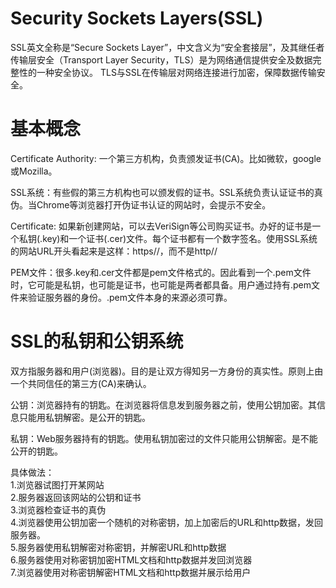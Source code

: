 # Security Sockets Layers(SSL)
SSL英文全称是“Secure Sockets Layer”，中文含义为“安全套接层”，及其继任者传输层安全（Transport Layer Security，TLS）是为网络通信提供安全及数据完整性的一种安全协议。 TLS与SSL在传输层对网络连接进行加密，保障数据传输安全。

# 基本概念

Certificate Authority: 一个第三方机构，负责颁发证书(CA)。比如微软，google或Mozilla。  

SSL系统：有些假的第三方机构也可以颁发假的证书。SSL系统负责认证证书的真伪。当Chrome等浏览器打开伪证书认证的网站时，会提示不安全。  

Certificate: 如果新创建网站，可以去VeriSign等公司购买证书。办好的证书是一个私钥(.key)和一个证书(.cer)文件。每个证书都有一个数字签名。使用SSL系统的网站URL开头看起来是这样：https//，而不是http//  

PEM文件：很多.key和.cer文件都是pem文件格式的。因此看到一个.pem文件时，它可能是私钥，也可能是证书，也可能是两者都具备。用户通过持有.pem文件来验证服务器的身份。.pem文件本身的来源必须可靠。  




# SSL的私钥和公钥系统

双方指服务器和用户(浏览器)。目的是让双方得知另一方身份的真实性。原则上由一个共同信任的第三方(CA)来确认。  

公钥：浏览器持有的钥匙。在浏览器将信息发到服务器之前，使用公钥加密。其信息只能用私钥解密。是公开的钥匙。  

私钥：Web服务器持有的钥匙。使用私钥加密过的文件只能用公钥解密。是不能公开的钥匙。  

具体做法：  
1.浏览器试图打开某网站  
2.服务器返回该网站的公钥和证书  
3.浏览器检查证书的真伪  
4.浏览器使用公钥加密一个随机的对称密钥，加上加密后的URL和http数据，发回服务器。  
5.服务器使用私钥解密对称密钥，并解密URL和http数据  
6.服务器使用对称密钥加密HTML文档和http数据并发回浏览器  
7.浏览器使用对称密钥解密HTML文档和http数据并展示给用户  







